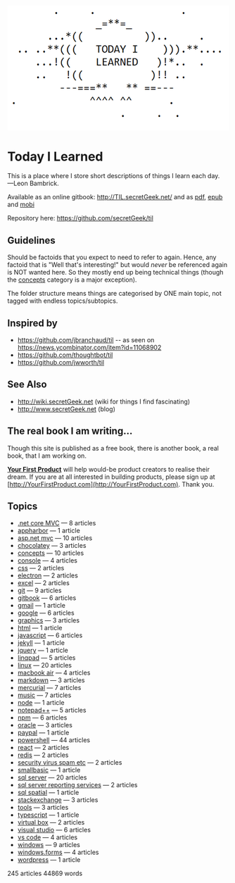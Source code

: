 ![Today I Learned](today_i_learned.png)


# Today I Learned

This is a place where I store short descriptions of things I learn each day.
<br />&mdash;Leon Bambrick.

Available as an online gitbook: http://TIL.secretGeek.net/ and as [pdf](https://www.gitbook.com/download/pdf/book/secretgeek/til), [epub](https://www.gitbook.com/download/epub/book/secretgeek/til) and [mobi](https://www.gitbook.com/download/mobi/book/secretgeek/til)

Repository here: https://github.com/secretGeek/til

## Guidelines

Should be factoids that you expect to need to refer to again. Hence, any factoid that is "Well that's interesting!" but would *never* be referenced again is NOT wanted here. So they mostly end up being technical things (though the [concepts](concepts/01_summary.md) category is a major exception).

The folder structure means things are categorised by ONE main topic, not tagged with endless topics/subtopics.

## Inspired by

 * https://github.com/jbranchaud/til -- as seen on https://news.ycombinator.com/item?id=11068902
 * https://github.com/thoughtbot/til
 * https://github.com/jwworth/til

## See Also

 * http://wiki.secretGeek.net (wiki for things I find fascinating)
 * http://www.secretGeek.net (blog)
 
## The real book I am writing...

Though this site is published as a free book, there is another book, a real book, that I am working on.
 
**[Your First Product](http://YourFirstProduct.com)** will help would-be product creators to realise their dream. If you are at all interested in building products, please sign up at [http://YourFirstProduct.com](http://YourFirstProduct.com). Thank you.







## Topics

 * [.net core MVC](.net_core_MVC/01_summary.md) &mdash; 8 articles
 * [appharbor](appharbor/01_summary.md) &mdash; 1 article
 * [asp.net mvc](asp.net_mvc/01_summary.md) &mdash; 10 articles
 * [chocolatey](chocolatey/01_summary.md) &mdash; 3 articles
 * [concepts](concepts/01_summary.md) &mdash; 10 articles
 * [console](console/01_summary.md) &mdash; 4 articles
 * [css](css/01_summary.md) &mdash; 2 articles
 * [electron](electron/01_summary.md) &mdash; 2 articles
 * [excel](excel/01_summary.md) &mdash; 2 articles
 * [git](git/01_summary.md) &mdash; 9 articles
 * [gitbook](gitbook/01_summary.md) &mdash; 6 articles
 * [gmail](gmail/01_summary.md) &mdash; 1 article
 * [google](google/01_summary.md) &mdash; 6 articles
 * [graphics](graphics/01_summary.md) &mdash; 3 articles
 * [html](html/01_summary.md) &mdash; 1 article
 * [javascript](javascript/01_summary.md) &mdash; 6 articles
 * [jekyll](jekyll/01_summary.md) &mdash; 1 article
 * [jquery](jquery/01_summary.md) &mdash; 1 article
 * [linqpad](linqpad/01_summary.md) &mdash; 5 articles
 * [linux](linux/01_summary.md) &mdash; 20 articles
 * [macbook air](macbook_air/01_summary.md) &mdash; 4 articles
 * [markdown](markdown/01_summary.md) &mdash; 3 articles
 * [mercurial](mercurial/01_summary.md) &mdash; 7 articles
 * [music](music/01_summary.md) &mdash; 7 articles
 * [node](node/01_summary.md) &mdash; 1 article
 * [notepad++](notepad++/01_summary.md) &mdash; 5 articles
 * [npm](npm/01_summary.md) &mdash; 6 articles
 * [oracle](oracle/01_summary.md) &mdash; 3 articles
 * [paypal](paypal/01_summary.md) &mdash; 1 article
 * [powershell](powershell/01_summary.md) &mdash; 44 articles
 * [react](react/01_summary.md) &mdash; 2 articles
 * [redis](redis/01_summary.md) &mdash; 2 articles
 * [security virus spam etc](security_virus_spam_etc/01_summary.md) &mdash; 2 articles
 * [smallbasic](smallbasic/01_summary.md) &mdash; 1 article
 * [sql server](sql_server/01_summary.md) &mdash; 20 articles
 * [sql server reporting services](sql_server_reporting_services/01_summary.md) &mdash; 2 articles
 * [sql spatial](sql_spatial/01_summary.md) &mdash; 1 article
 * [stackexchange](stackexchange/01_summary.md) &mdash; 3 articles
 * [tools](tools/01_summary.md) &mdash; 3 articles
 * [typescript](typescript/01_summary.md) &mdash; 1 article
 * [virtual box](virtual_box/01_summary.md) &mdash; 2 articles
 * [visual studio](visual_studio/01_summary.md) &mdash; 6 articles
 * [vs code](vs_code/01_summary.md) &mdash; 4 articles
 * [windows](windows/01_summary.md) &mdash; 9 articles
 * [windows.forms](windows.forms/01_summary.md) &mdash; 4 articles
 * [wordpress](wordpress/01_summary.md) &mdash; 1 article

245 articles
44869 words
